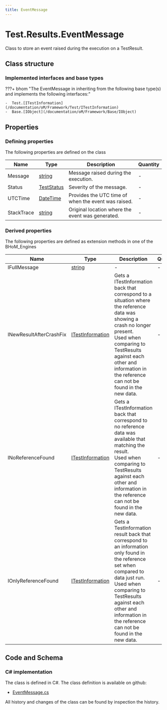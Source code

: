 ```yaml
---
title: EventMessage
---
```


# Test.Results.EventMessage

Class to store an event raised during the execution on a TestResult.

## Class structure

### Implemented interfaces and base types

???+ bhom "The EventMessage in inheriting from the following base type(s) and implements the following interfaces:"

    -  Test.[ITestInformation](/documentation/oM/Framework/Test/ITestInformation)
    -  Base.[IObject](/documentation/oM/Framework/Base/IObject)


## Properties



### Defining properties

The following properties are defined on the class

| Name             | Type             | Description      | Quantity         |
|------------------|------------------|------------------|------------------|
| Message | [string](https://learn.microsoft.com/en-us/dotnet/api/System.String?view=netstandard-2.0) | Message raised during the execution. | - |
| Status | [TestStatus](/documentation/oM/Framework/Test/TestStatus) | Severity of the message. | - |
| UTCTime | [DateTime](https://learn.microsoft.com/en-us/dotnet/api/System.DateTime?view=netstandard-2.0) | Provides the UTC time of when the event was raised. | - |
| StackTrace | [string](https://learn.microsoft.com/en-us/dotnet/api/System.String?view=netstandard-2.0) | Original location where the event was generated. | - |


### Derived properties

The following properties are defined as extension methods in one of the BHoM_Engines

| Name             | Type             | Description      | Quantity         | Engine           |
|------------------|------------------|------------------|------------------|------------------|
| IFullMessage | [string](https://learn.microsoft.com/en-us/dotnet/api/System.String?view=netstandard-2.0) | - | - | Test_Engine |
| INewResultAfterCrashFix | [ITestInformation](/documentation/oM/Framework/Test/ITestInformation) | Gets a ITestInformation back that correspond to a situation where the reference data was showing a crash no longer present.<br>Used when comparing to TestResults against each other and information in the reference can not be found in the new data. | - | InteroperabilityTest_Engine |
| INoReferenceFound | [ITestInformation](/documentation/oM/Framework/Test/ITestInformation) | Gets a ITestInformation back that correspond to no reference data was available that matching the result.<br>Used when comparing to TestResults against each other and information in the reference can not be found in the new data. | - | InteroperabilityTest_Engine |
| IOnlyReferenceFound | [ITestInformation](/documentation/oM/Framework/Test/ITestInformation) | Gets a TestInformation result back that correspond to an information only found in the reference set when compared to data just run.<br>Used when comparing to TestResults against each other and information in the reference can not be found in the new data. | - | InteroperabilityTest_Engine |


## Code and Schema

### C# implementation

The class is defined in C#. The class definition is available on github:

- [EventMessage.cs](https://github.com/BHoM/BHoM/blob/develop/Test_oM/Results\EventMessage.cs)

All history and changes of the class can be found by inspection the history.
